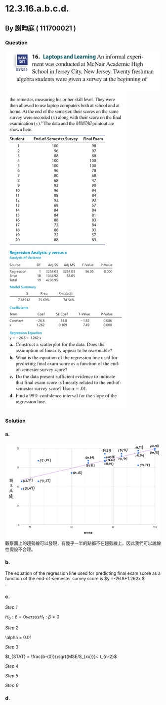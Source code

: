 # 12.3.16.a.b.c.d.

## By 謝昀庭 ( 111700021 )

### Question

![圖1](https://github.com/HWTeng-Course/202402-Statistics/blob/main/Images/IMG_0577.jpg)
![圖2](https://github.com/HWTeng-Course/202402-Statistics/blob/main/Images/IMG_0577%20(1).jpg)

### Solution 
### a.
![圖表1](https://github.com/HWTeng-Course/202402-Statistics/blob/main/Images/chart.jpg?fbclid=IwAR2nsguShZ8DTFofPyV4zf_GEQ86SiCJFw-ENB8HBiuxXR--IKh8GVohef0_aem_AZvXfkYEVhW9eKhvQCxF_LU2XYPb9LCFh6iqJq8rwZaUHRXYXJkDyC3JsRIZjjJA_LbUh4V8m-NVaqlTn53dc309)
觀察圖上的趨勢線可以發現，有幾乎一半的點都不在趨勢線上，因此我們可以說線性假設不合理。
### b.
The equation of the regression line used for predicting final exam score as a function of the end-of-semester survey score is $y =-26.8+1.262x $<br>.
### c.
*Step 1*

$H_{0} : \beta = 0  versus  H_{1} : \beta ≠ 0$

*Step 2*

 \alpha = 0.01

*Step 3*

$t_{STAT} = \frac{b-(0)}{\sqrt{MSE/S_{xx}}}~ t_{n-2}$

*Step 4*

*Step 5*

*Step 6*

### d.
